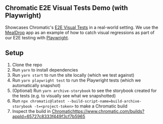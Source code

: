 ## Chromatic E2E Visual Tests Demo (with Playwright)

Showcases Chromatic's [E2E Visual Tests](https://www.chromatic.com/docs/e2e-visual-tests/) in a real-world setting. We use the [MealDrop](https://mealdrop.vercel.app/) app as an example of how to catch visual regressions as part of our E2E testing with [Playwright](https://playwright.dev/).

## Setup
1. Clone the repo
2. Run `yarn` to install dependencies
3. Run `yarn start` to run the site locally (which we test against)
4. Run `yarn playwright test` to run the Playwright tests (which we automatically snapshot)
5. (Optional) Run `yarn archive-storybook` to see the storybook created for the tests (e.g. to visually see what we snapshotted)
6. Run `npx chromatic@latest --build-script-name=build-archive-storybook -t=<project-token>` to make a Chromatic build
7. Inspect the build in [Chromatic](https://www.chromatic.com/builds?appId=65727c8333f449f3cf7b5965)https://www.chromatic.com/builds?appId=65727c8333f449f3cf7b5965
